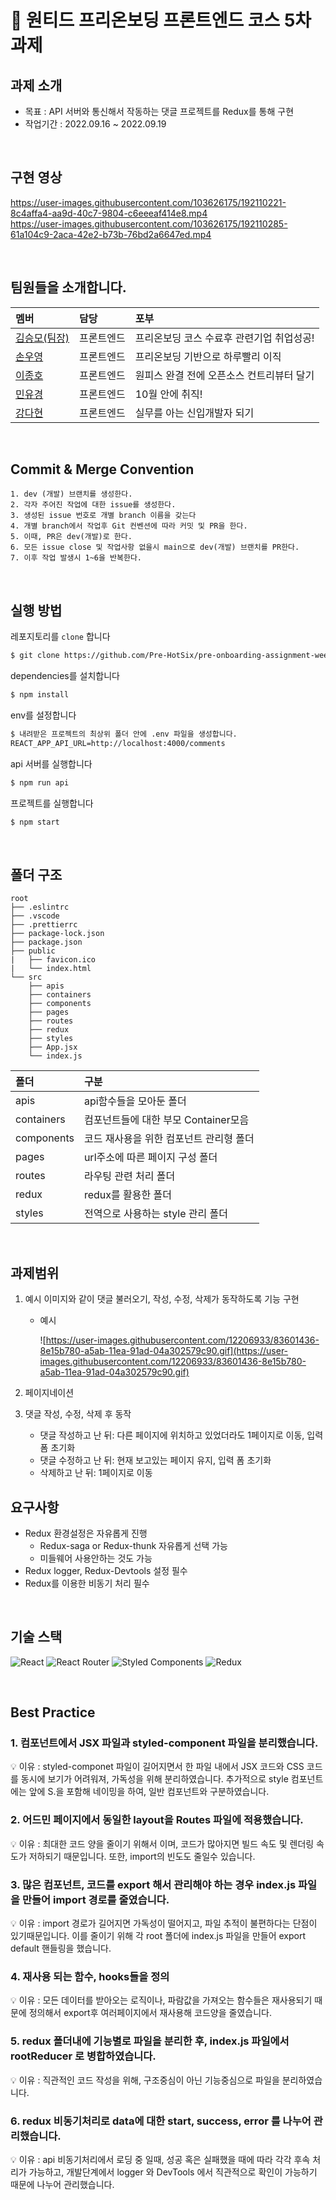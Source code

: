 # 🎉 원티드 프리온보딩 프론트엔드 코스 5차 과제

## 과제 소개
- 목표 : API 서버와 통신해서 작동하는 댓글 프로젝트를 Redux를 통해 구현
- 작업기간 : 2022.09.16 ~ 2022.09.19

<br/>

## 구현 영상
https://user-images.githubusercontent.com/103626175/192110221-8c4affa4-aa9d-40c7-9804-c6eeeaf414e8.mp4
<br/>
https://user-images.githubusercontent.com/103626175/192110285-61a104c9-2aca-42e2-b73b-76bd2a6647ed.mp4

<br/>

## 팀원들을 소개합니다.

|멤버|담당|포부|
|:--|:--|:--|
|[김승모(팀장)](https://github.com/endmoseung)|프론트엔드|프리온보딩 코스 수료후 관련기업 취업성공!|
|[손우영](https://github.com/dndud2906)|프론트엔드|프리온보딩 기반으로 하루빨리 이직|
|[이종호](https://github.com/devfrank9)|프론트엔드|원피스 완결 전에 오픈소스 컨트리뷰터 달기|
|[민유경](https://github.com/MINYUKYUNG)|프론트엔드|10월 안에 취직!|
|[강다현](https://github.com/KKangdaa)|프론트엔드|실무를 아는 신입개발자 되기|

<br/>

## Commit & Merge Convention

```
1. dev (개발) 브랜치를 생성한다.
2. 각자 주어진 작업에 대한 issue를 생성한다.
3. 생성된 issue 번호로 개별 branch 이름을 갖는다
4. 개별 branch에서 작업후 Git 컨벤션에 따라 커밋 및 PR을 한다.
5. 이때, PR은 dev(개발)로 한다.
6. 모든 issue close 및 작업사항 없을시 main으로 dev(개발) 브랜치를 PR한다.
7. 이후 작업 발생시 1~6을 반복한다.
```
<br />

## 실행 방법

레포지토리를 `clone` 합니다
```markdown
$ git clone https://github.com/Pre-HotSix/pre-onboarding-assignment-week-3-2-team-6
```
dependencies를 설치합니다
```markdown
$ npm install
```
env를 설정합니다
```markdown
$ 내려받은 프로젝트의 최상위 폴더 안에 .env 파일을 생성합니다.
REACT_APP_API_URL=http://localhost:4000/comments
```
api 서버를 실행합니다
```markdown
$ npm run api
```
프로젝트를 실행합니다
```markdown
$ npm start
```
<br/>

## 폴더 구조

```
root
├── .eslintrc
├── .vscode
├── .prettierrc
├── package-lock.json
├── package.json
├── public
|   ├── favicon.ico
|   └── index.html
└── src
    ├── apis
    ├── containers
    ├── components
    ├── pages
    ├── routes
    ├── redux
    ├── styles
    ├── App.jsx
    └── index.js
```

|폴더|구분|
|:--|:--|
|apis|api함수들을 모아둔 폴더|
|containers|컴포넌트들에 대한 부모 Container모음|
|components|코드 재사용을 위한 컴포넌트 관리형 폴더|
|pages|url주소에 따른 페이지 구성 폴더|
|routes|라우팅 관련 처리 폴더|
|redux|redux를 활용한 폴더|
|styles|전역으로 사용하는 style 관리 폴더|

<br/>

## 과제범위

1. 예시 이미지와 같이 댓글 불러오기, 작성, 수정, 삭제가 동작하도록 기능 구현
    - 예시
        
        ![https://user-images.githubusercontent.com/12206933/83601436-8e15b780-a5ab-11ea-91ad-04a302579c90.gif](https://user-images.githubusercontent.com/12206933/83601436-8e15b780-a5ab-11ea-91ad-04a302579c90.gif)
        
2. 페이지네이션
3. 댓글 작성, 수정, 삭제 후 동작
    - 댓글 작성하고 난 뒤: 다른 페이지에 위치하고 있었더라도 1페이지로 이동, 입력 폼 초기화
    - 댓글 수정하고 난 뒤: 현재 보고있는 페이지 유지, 입력 폼 초기화
    - 삭제하고 난 뒤: 1페이지로 이동

## 요구사항

- Redux 환경설정은 자유롭게 진행
    - Redux-saga or Redux-thunk 자유롭게 선택 가능
    - 미들웨어 사용안하는 것도 가능
- Redux logger, Redux-Devtools 설정 필수
- Redux를 이용한 비동기 처리 필수
    
<br />

## 기술 스택

![React](https://img.shields.io/badge/react-%2320232a.svg?style=for-the-badge&logo=react&logoColor=%2361DAFB) 
![React Router](https://img.shields.io/badge/React_Router-CA4245?style=for-the-badge&logo=react-router&logoColor=white) 
![Styled Components](https://img.shields.io/badge/styled--components-DB7093?style=for-the-badge&logo=styled-components&logoColor=white) 
![Redux](https://img.shields.io/badge/redux-764ABC?style=for-the-badge&logo=redux&logoColor=white) 


<br />

## Best Practice

### 1. 컴포넌트에서 JSX 파일과 styled-component 파일을 분리했습니다.  

💡 이유 : styled-componet 파일이 길어지면서 한 파일 내에서 JSX 코드와 CSS 코드를 동시에 보기가 어려워져, 가독성을 위해 분리하였습니다. 추가적으로 style 컴포넌트에는 앞에 S.을 포함해 네이밍을 하여, 일반 컴포넌트와 구분하였습니다.

### 2. 어드민 페이지에서 동일한 layout을 Routes 파일에 적용했습니다.

💡 이유 : 최대한 코드 양을 줄이기 위해서 이며, 코드가 많아지면 빌드 속도 및 렌더링 속도가 저하되기 때문입니다. 또한, import의 빈도도 줄일수 있습니다.

### 3. 많은 컴포넌트, 코드를 export 해서 관리해야 하는 경우 index.js 파일을 만들어 import 경로를 줄였습니다.  

💡 이유 : import 경로가 길어지면 가독성이 떨어지고, 파일 추적이 불편하다는 단점이 있기때문입니다. 이를 줄이기 위해 각 root 폴더에 index.js 파일을 만들어 export default 핸들링을 했습니다.

### 4. 재사용 되는 함수, hooks들을 정의

💡 이유 : 모든 데이터를 받아오는 로직이나, 파람값을 가져오는 함수들은 재사용되기 때문에 정의해서 export후 여러페이지에서 재사용해 코드양을 줄였습니다.

### 5. redux 폴더내에 기능별로 파일을 분리한 후, index.js 파일에서 rootReducer 로 병합하였습니다.

💡 이유 : 직관적인 코드 작성을 위해, 구조중심이 아닌 기능중심으로 파일을 분리하였습니다.

### 6. redux 비동기처리로 data에 대한 start, success, error 를 나누어 관리했습니다.

💡 이유 : api 비동기처리에서 로딩 중 일때, 성공 혹은 실패했을 때에 따라 각각 후속 처리가 가능하고, 개발단계에서 logger 와 DevTools 에서 직관적으로 확인이 가능하기 때문에 나누어 관리했습니다.


